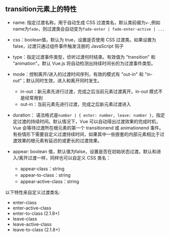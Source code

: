 
## transition元素上的特性
* name: 指定过渡名称。用于自动生成 CSS 过渡类名，默认类前缀为`v-`,例如name为`fade`，则过渡类会自动变为`fade-enter | fade-enter-active | ...`

* css：boolean值，默认为 true，设置是否使用 CSS 过渡类。如果设置为 false，过渡只通过组件事件触发注册的 JavaScript 钩子

* type：指定过渡事件类型，侦听过渡何时结束。有效值为 "transition" 和 "animation"。默认 Vue.js 将自动检测出持续时间长的为过渡事件类型。

* mode：控制离开/进入的过渡时间序列，有效的模式有 "out-in" 和 "in-out"；默认同时生效，进入和离开同时发生。
    * in-out：新元素先进行过渡，完成之后当前元素过渡离开。in-out 模式不是经常用到
    * out-in：当前元素先进行过渡，完成之后新元素过渡进入

* duration： 语法格式是`number | { enter: number, leave: number }`，指定定过渡的持续时间。默认情况下，Vue 可以自动得出过渡效果的完成时机，Vue 会等待过渡所在根元素的第一个 transitionend 或 animationend 事件。有些情形下需要自定义过渡持续时间，如果其中一些嵌套的内部元素相比于过渡效果的根元素有延迟的或更长的过渡效果。

* appear: boolean 值，默认值为false，设置是否在初始状态过渡。默认和进入/离开过渡一样，同样也可以自定义 CSS 类名：
  * appear-class：string
  * appear-to-class：string
  * appear-active-class：string

以下特性来自定义过渡类名:
* enter-class
* enter-active-class
* enter-to-class (2.1.8+)
* leave-class
* leave-active-class
* leave-to-class (2.1.8+)